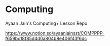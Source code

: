 # Computing
Ayaan Jain's Computing+ Lesson Repo


<https://www.notion.so/ayaanjainsst/COMPPPP-f659bc18f85d4d0a804b8e406f43f6dc>
